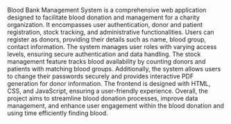 Blood Bank Management System is a comprehensive web application designed to 
facilitate blood donation and management for a charity organization. It encompasses 
user authentication, donor and patient registration, stock tracking, and administrative 
functionalities. Users can register as donors, providing their details such as name, blood 
group, contact information. The system manages user roles with varying access levels, 
ensuring secure authentication and data handling. The stock management feature tracks 
blood availability by counting donors and patients with matching blood groups. 
Additionally, the system allows users to change their passwords securely and provides 
interactive PDF generation for donor information. The frontend is designed with 
HTML, CSS, and JavaScript, ensuring a user-friendly experience. Overall, the project 
aims to streamline blood donation processes, improve data management, and enhance 
user engagement within the blood donation and using time efficiently finding blood.
